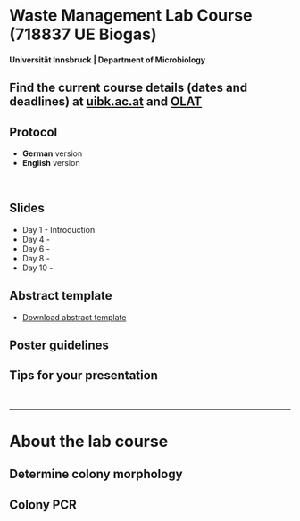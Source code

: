 # Waste Management Lab Course (**718837 UE Biogas**)
#### Universität Innsbruck | Department of Microbiology

## Find the current course details (dates and deadlines) at [uibk.ac.at](https://lfuonline.uibk.ac.at/public/lfuonline_lv.details?sem_id_in=23W&lvnr_id_in=718837&sprache_in=en) and  [OLAT](https://lms.uibk.ac.at/url/RepositoryEntry/5478907904)


## Protocol

- **German** version  
- **English** version  

<br>

## Slides

- Day 1 - Introduction
- Day 4 - 
- Day 6 - 
- Day 8 -
- Day 10 -

## Abstract template

- [Download abstract template](https://tklammsteiner.github.io/waste-management-course/docs/abstract_lastname.docx)


## Poster guidelines


## Tips for your presentation


<br>

***

# About the lab course

## Determine colony morphology


## Colony PCR